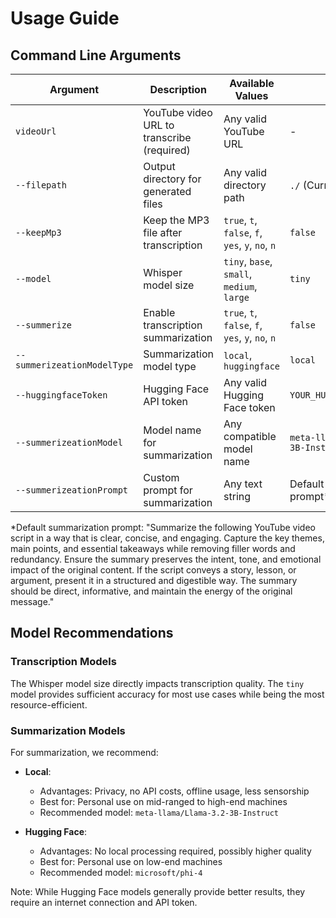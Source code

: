 # Usage Guide


## Command Line Arguments

| Argument | Description | Available Values | Default |
|----------|-------------|------------------|---------|
| `videoUrl` | YouTube video URL to transcribe (required) | Any valid YouTube URL | - |
| `--filepath` | Output directory for generated files | Any valid directory path | `./` (Current directory) |
| `--keepMp3` | Keep the MP3 file after transcription | `true`, `t`, `false`,  `f`, `yes`, `y`, `no`, `n` | `false` |
| `--model` | Whisper model size | `tiny`, `base`, `small`, `medium`, `large` | `tiny` |
| `--summerize` | Enable transcription summarization | `true`, `t`, `false`, `f`, `yes`, `y`, `no`, `n` | `false` |
| `--summerizeationModelType` | Summarization model type | `local`, `huggingface` | `local` |
| `--huggingfaceToken` | Hugging Face API token | Any valid Hugging Face token | `YOUR_HUGGINGFACE_TOKEN` |
| `--summerizeationModel` | Model name for summarization | Any compatible model name | `meta-llama/Llama-3.2-3B-Instruct` |
| `--summerizeationPrompt` | Custom prompt for summarization | Any text string | Default summarization prompt* |

*Default summarization prompt: "Summarize the following YouTube video script in a way that is clear, concise, and engaging. Capture the key themes, main points, and essential takeaways while removing filler words and redundancy. Ensure the summary preserves the intent, tone, and emotional impact of the original content. If the script conveys a story, lesson, or argument, present it in a structured and digestible way. The summary should be direct, informative, and maintain the energy of the original message."

## Model Recommendations

### Transcription Models
The Whisper model size directly impacts transcription quality. The `tiny` model provides sufficient accuracy for most use cases while being the most resource-efficient.

### Summarization Models
For summarization, we recommend:

- **Local**: 
  - Advantages: Privacy, no API costs, offline usage, less sensorship
  - Best for: Personal use on mid-ranged to high-end machines
  - Recommended model: `meta-llama/Llama-3.2-3B-Instruct`

- **Hugging Face**: 
  - Advantages: No local processing required, possibly higher quality
  - Best for: Personal use on low-end machines
  - Recommended model: `microsoft/phi-4`

Note: While Hugging Face models generally provide better results, they require an internet connection and API token.